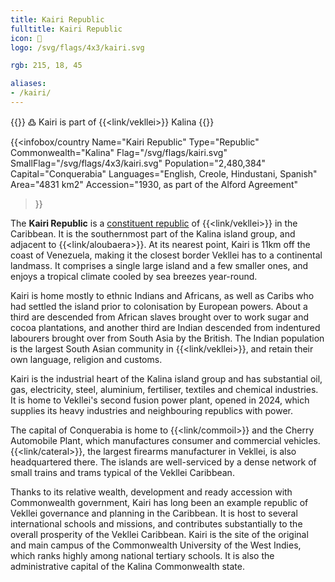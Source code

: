 ```yaml
---
title: Kairi Republic
fulltitle: Kairi Republic
icon: 🌲
logo: /svg/flags/4x3/kairi.svg

rgb: 215, 18, 45

aliases:
- /kairi/
---
```

{{<note>}}
߷ Kairi is part of {{<link/vekllei>}} Kalina
{{</note>}}

{{<infobox/country
	 Name="Kairi Republic"
	 Type="Republic"
	 Commonwealth="Kalina"
	 Flag="/svg/flags/kairi.svg"
	 SmallFlag="/svg/flags/4x3/kairi.svg"
	 Population="2,480,384"
	 Capital="Conquerabia"
	 Languages="English, Creole, Hindustani, Spanish"
	 Area="4831 km2"
	 Accession="1930, as part of the Alford Agreement"
 >}}

The <span class="fi fi-kairi"></span> **Kairi Republic** is a [constituent republic](/republics/) of {{<link/vekllei>}} in the Caribbean. It is the southernmost part of the Kalina island group, and adjacent to {{<link/aloubaera>}}. At its nearest point, Kairi is 11km off the coast of Venezuela, making it the closest border Vekllei has to a continental landmass. It comprises a single large island and a few smaller ones, and enjoys a tropical climate cooled by sea breezes year-round.

Kairi is home mostly to ethnic Indians and Africans, as well as Caribs who had settled the island prior to colonisation by European powers. About a third are descended from African slaves brought over to work sugar and cocoa plantations, and another third are Indian descended from indentured labourers brought over from South Asia by the British. The Indian population is the largest South Asian community in {{<link/vekllei>}}, and retain their own language, religion and customs.

Kairi is the industrial heart of the Kalina island group and has substantial oil, gas, electricity, steel, aluminium, fertiliser, textiles and chemical industries. It is home to Vekllei's second fusion power plant, opened in 2024, which supplies its heavy industries and neighbouring republics with power.

The capital of Conquerabia is home to {{<link/commoil>}} and the Cherry Automobile Plant, which manufactures consumer and commercial vehicles. {{<link/cateral>}}, the largest firearms manufacturer in Vekllei, is also headquartered there. The islands are well-serviced by a dense network of small trains and trams typical of the Vekllei Caribbean.

Thanks to its relative wealth, development and ready accession with Commonwealth government, Kairi has long been an example republic of Vekllei governance and planning in the Caribbean. It is host to several international schools and missions, and contributes substantially to the overall prosperity of the Vekllei Caribbean. Kairi is the site of the original and main campus of the Commonwealth University of the West Indies, which ranks highly among national tertiary schools. It is also the administrative capital of the Kalina Commonwealth state.



